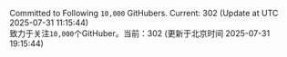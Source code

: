 Committed to Following `10,000` GitHubers. Current: <!-- FOLLOWING_COUNT -->302<!-- FOLLOWING_COUNT --> (Update at UTC <!-- LAST_UPDATED -->2025-07-31 11:15:44<!-- LAST_UPDATED -->)<br>
致力于关注`10,000`个GitHuber。当前：<!-- FOLLOWING_COUNT -->302<!-- FOLLOWING_COUNT --> (更新于北京时间 <!-- LAST_UPDATED_CST -->2025-07-31 19:15:44<!-- LAST_UPDATED_CST -->)
